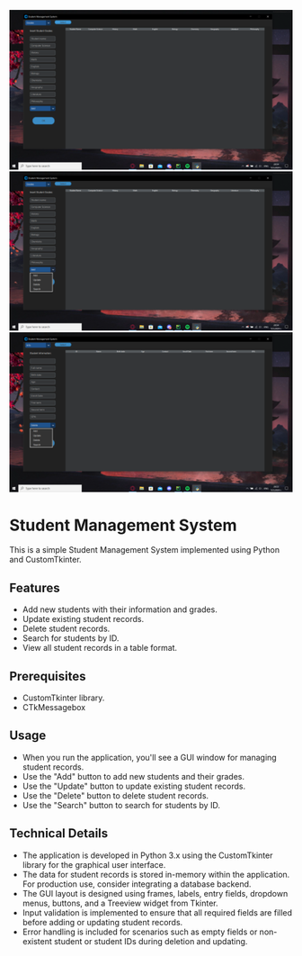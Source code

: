 ![image](https://github.com/mpalov/Student-Management-System/blob/main/Screenshots/sms_1.png)
![image](https://github.com/mpalov/Student-Management-System/blob/main/Screenshots/sms_2.png)
![image](https://github.com/mpalov/Student-Management-System/blob/main/Screenshots/sms_3.png)

# Student Management System

This is a simple Student Management System implemented using Python and CustomTkinter.

## Features

- Add new students with their information and grades.
- Update existing student records.
- Delete student records.
- Search for students by ID.
- View all student records in a table format.

## Prerequisites
- CustomTkinter library.
- CTkMessagebox

## Usage

- When you run the application, you'll see a GUI window for managing student records.
- Use the "Add" button to add new students and their grades.
- Use the "Update" button to update existing student records.
- Use the "Delete" button to delete student records.
- Use the "Search" button to search for students by ID.

## Technical Details

- The application is developed in Python 3.x using the CustomTkinter library for the graphical user interface.
- The data for student records is stored in-memory within the application. For production use, consider integrating a database backend.
- The GUI layout is designed using frames, labels, entry fields, dropdown menus, buttons, and a Treeview widget from Tkinter.
- Input validation is implemented to ensure that all required fields are filled before adding or updating student records.
- Error handling is included for scenarios such as empty fields or non-existent student or student IDs during deletion and updating.
